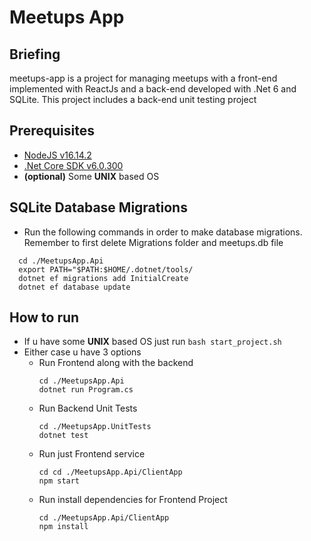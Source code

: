 # Meetups App

## Briefing
meetups-app is a project for managing meetups with a front-end implemented with ReactJs and a back-end developed with .Net 6 and SQLite. This project includes a back-end unit testing project

## Prerequisites
- [NodeJS v16.14.2](https://nodejs.org/download/release/v16.14.2/) 
- [.Net Core SDK v6.0.300](https://dotnet.microsoft.com/en-us/download/dotnet/6.0)
- **(optional)** Some **UNIX** based OS

## SQLite Database Migrations
 - Run the following commands in order to make database migrations. Remember to first delete Migrations folder and meetups.db file
  ```
    cd ./MeetupsApp.Api
    export PATH="$PATH:$HOME/.dotnet/tools/
    dotnet ef migrations add InitialCreate
    dotnet ef database update
  ```

## How to run
- If u have some **UNIX** based OS just run `bash start_project.sh`
- Either case u have 3 options
  - Run Frontend along with the backend 
    ```
    cd ./MeetupsApp.Api
    dotnet run Program.cs
    ```
  - Run Backend Unit Tests 
    ```
    cd ./MeetupsApp.UnitTests
    dotnet test
    ```
  - Run just Frontend service 
    ```
    cd cd ./MeetupsApp.Api/ClientApp
    npm start
    ```
  - Run install dependencies for Frontend Project
    ```
    cd ./MeetupsApp.Api/ClientApp
    npm install
      ```
